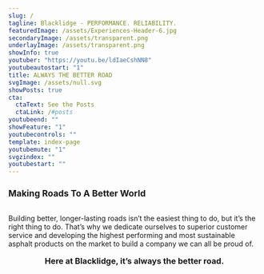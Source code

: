 ```yaml
---
slug: /
tagline: Blacklidge - PERFORMANCE. RELIABILITY.
featuredImage: /assets/Experiences-Header-6.jpg
secondaryImage: /assets/transparent.png
underlayImage: /assets/transparent.png
showInfo: true
youtuber: "https://youtu.be/ldIaeCshNN8"
youtubeautostart: "1"
title: ALWAYS THE BETTER ROAD
svgImage: /assets/null.svg
showPosts: true
cta:
  ctaText: See the Posts
  ctaLink: /#posts
youtubeend: ""
showFeature: "1"
youtubecontrols: ""
template: index-page
youtubemute: "1"
svgzindex: ""
youtubestart: ""
---
```

<h2 style="font-weight:bold; font-size:125%;">Making Roads To A Better World</h2>
<br />
Building better, longer-lasting roads isn’t the easiest thing to do, but it’s the right thing to do. That’s why we dedicate ourselves to superior customer service and developing the highest performing and most sustainable asphalt products on the market to build a company we can all be proud of. 
<br />

<h3 style="font-weight:bold; font-size:115%; margin:1rem 0; text-align:center"><strong>Here at Blacklidge, it’s always the better road.</strong></h3>

 <!-- Have a <strong>BIG</strong> presence on the web. VidSocks are designed to give every advantage in <em>maximize your artwork, reduce load times and increase SEO results</em>. <br />

 <div style="text-align:center; text-decoration:underline"><a href="/about/">Check out the full list of VidSocks features</a></div>
 <br /> -->




